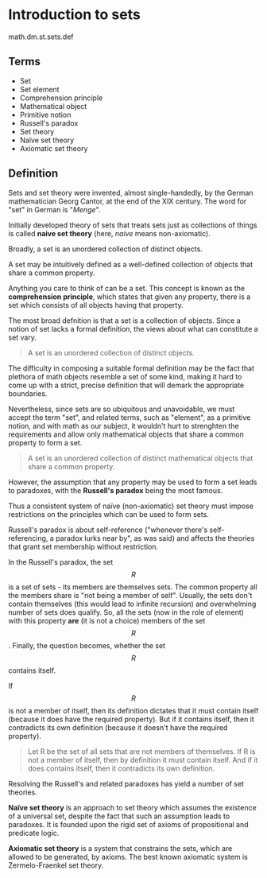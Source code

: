 # Introduction to sets
math.dm.st.sets.def

## Terms
- Set
- Set element
- Comprehension principle
- Mathematical object
- Primitive notion
- Russell's paradox
- Set theory
- Naïve set theory
- Axiomatic set theory


## Definition
Sets and set theory were invented, almost single-handedly, by the German mathematician Georg Cantor, at the end of the XIX century. The word for "set" in German is "_Menge_".

Initially developed theory of sets that treats sets just as collections of things is called **naive set theory** (here, _naive_ means non-axiomatic).

Broadly, a set is an unordered collection of distinct objects.

A set may be intuitively defined as a well-defined collection of objects that share a common property.

Anything you care to think of can be a set. This concept is known as the **comprehension principle**, which states that given any property, there is a set which consists of all objects having that property.

The most broad defnition is that a set is a collection of objects. Since a notion of set lacks a formal definition, the views about what can constitute a set vary.

> A set is an unordered collection of distinct objects.

The difficulty in composing a suitable formal definition may be the fact that plethora of math objects resemble a set of some kind, making it hard to come up with a strict, precise definition that will demark the appropriate boundaries.

Nevertheless, since sets are so ubiquitous and unavoidable, we must accept the term "set", and related terms, such as "element", as a primitive notion, and with math as our subject, it wouldn't hurt to strenghten the requirements and allow only mathematical objects that share a common property to form a set.

> A set is an unordered collection of distinct mathematical objects that share a common property.

However, the assumption that any property may be used to form a set leads to paradoxes, with the **Russell's paradox** being the most famous.

Thus a consistent system of naïve (non-axiomatic) set theory must impose restrictions on the principles which can be used to form sets.

Russell's paradox is about self-reference ("whenever there's self-referencing, a paradox lurks near by", as was said) and affects the theories that grant set membership without restriction.

In the Russell's paradox, the set $$R$$ is a set of sets - its members are themselves sets. The common property all the members share is "not being a member of self". Usually, the sets don't contain themselves (this would lead to infinite recursion) and overwhelming number of sets does qualify. So, all the sets (now in the role of element) with this property **are** (it is not a choice) members of the set $$R$$. Finally, the question becomes, whether the set $$R$$ contains itself.

If $$R$$ is not a member of itself, then its definition dictates that it must contain itself (because it does have the required property). But if it contains itself, then it contradicts its own definition (because it doesn't have the required property).

> Let R be the set of all sets that are not members of themselves. If R is not a member of itself, then by definition it must contain itself. And if it does contains itself, then it contradicts its own definition.

Resolving the Russell's and related paradoxes has yield a number of set theories.

**Naïve set theory** is an approach to set theory which assumes the existence of a universal set, despite the fact that such an assumption leads to paradoxes. It is founded upon the rigid set of axioms of propositional and predicate logic.

**Axiomatic set theory** is a system that constrains the sets, which are allowed to be generated, by axioms. The best known axiomatic system is Zermelo-Fraenkel set theory.
